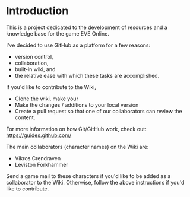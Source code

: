 # Introduction

This is a project dedicated to the development of resources and a knowledge base
for the game EVE Online.

I've decided to use GitHub as a platform for a few reasons:
- version control,
- collaboration,
- built-in wiki, and
- the relative ease with which these tasks are accomplished.

If you'd like to contribute to the Wiki,
- Clone the wiki, make your
- Make the changes / additions to your local version
- Create a pull request so that one of our collaborators can review the content.

For more information on how Git/GitHub work, check out:
<a href="">https://guides.github.com/</a>

The main collaborators (character names) on the Wiki are:
- Vikros Crendraven
- Leviston Forkhammer

Send a game mail to these characters if you'd like to be added as a collaborator
to the Wiki. Otherwise, follow the above instructions if you'd like to contribute.

